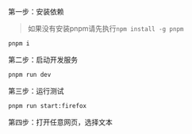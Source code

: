 第一步：安装依赖

> 如果没有安装pnpm请先执行`npm install -g pnpm`
```bash
pnpm i
```

第二步：启动开发服务

```bash
pnpm run dev
```

第三步：运行测试
```bash
pnpm run start:firefox
```

第四步：打开任意网页，选择文本